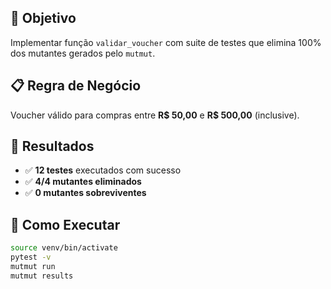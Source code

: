 ## 🎯 Objetivo
Implementar função `validar_voucher` com suite de testes que elimina 100% dos mutantes gerados pelo `mutmut`.

## 📋 Regra de Negócio
Voucher válido para compras entre **R$ 50,00** e **R$ 500,00** (inclusive).

## 🧬 Resultados
- ✅ **12 testes** executados com sucesso
- ✅ **4/4 mutantes eliminados**
- ✅ **0 mutantes sobreviventes**

## 🚀 Como Executar
```bash
source venv/bin/activate
pytest -v
mutmut run
mutmut results
